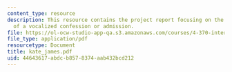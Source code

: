 ```yaml
---
content_type: resource
description: This resource contains the project report focusing on the act of utterance
  of a vocalized confession or admission.
file: https://ol-ocw-studio-app-qa.s3.amazonaws.com/courses/4-370-interrogative-design-workshop-fall-2005/44643617abdcb8578374aab432bcd212_kate_james.pdf
file_type: application/pdf
resourcetype: Document
title: kate_james.pdf
uid: 44643617-abdc-b857-8374-aab432bcd212
---
```

